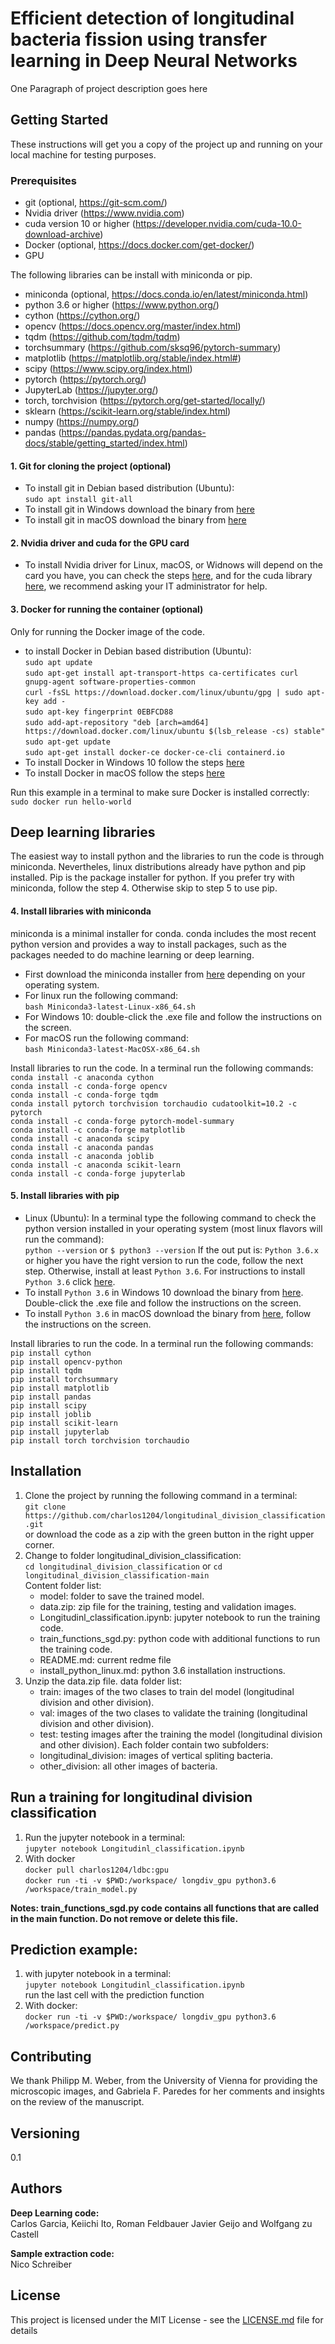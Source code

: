 # Efficient detection of longitudinal bacteria fission using transfer learning in Deep Neural Networks

One Paragraph of project description goes here

## Getting Started
These instructions will get you a copy of the project up and running on your local machine for testing purposes.

### Prerequisites
* git (optional, https://git-scm.com/)
* Nvidia driver (https://www.nvidia.com)
* cuda version 10 or higher (https://developer.nvidia.com/cuda-10.0-download-archive)
* Docker (optional, https://docs.docker.com/get-docker/)
* GPU

The following libraries can be install with miniconda or pip.
* miniconda (optional, https://docs.conda.io/en/latest/miniconda.html)
* python 3.6 or higher (https://www.python.org/)
* cython (https://cython.org/)
* opencv (https://docs.opencv.org/master/index.html)
* tqdm (https://github.com/tqdm/tqdm)
* torchsummary (https://github.com/sksq96/pytorch-summary)
* matplotlib (https://matplotlib.org/stable/index.html#)
* scipy (https://www.scipy.org/index.html)
* pytorch (https://pytorch.org/)
* JupyterLab (https://jupyter.org/)
* torch, torchvision (https://pytorch.org/get-started/locally/)
* sklearn (https://scikit-learn.org/stable/index.html)
* numpy (https://numpy.org/)
* pandas (https://pandas.pydata.org/pandas-docs/stable/getting_started/index.html)

#### 1. Git for cloning the project (optional)
* To install git in Debian based distribution (Ubuntu):<br>
`sudo apt install git-all` 
* To install git in Windows download the binary from [here](https://git-scm.com/download/win)
* To install git in macOS download the binary from [here](https://git-scm.com/download/mac)

#### 2. Nvidia driver and cuda for the GPU card
* To install Nvidia driver for Linux, macOS, or Widnows will depend on the card you have, you can check the steps [here](https://www.nvidia.com/Download/index.aspx?lang=en-us), and for the cuda library [here](https://developer.nvidia.com/cuda-10.0-download-archive), we recommend asking your IT administrator for help.

#### 3. Docker for running the container (optional)
Only for running the Docker image of the code.
* to install Docker in Debian based distribution (Ubuntu):<br>
`sudo apt update`<br>
`sudo apt-get install apt-transport-https ca-certificates curl gnupg-agent software-properties-common`<br>
`curl -fsSL https://download.docker.com/linux/ubuntu/gpg | sudo apt-key add -`<br>
`sudo apt-key fingerprint 0EBFCD88`<br>
`sudo add-apt-repository "deb [arch=amd64] https://download.docker.com/linux/ubuntu $(lsb_release -cs) stable"`<br>
`sudo apt-get update`<br>
`sudo apt-get install docker-ce docker-ce-cli containerd.io`
* To install Docker in Windows 10 follow the steps [here](https://docs.docker.com/docker-for-windows/install/)
* To install Docker in macOS follow the steps [here](https://docs.docker.com/docker-for-mac/install/)

Run this example in a terminal to make sure Docker is installed correctly:<br>
`sudo docker run hello-world`

## Deep learning libraries
The easiest way to install python and the libraries to run the code is through miniconda. Nevertheles, linux distributions already have python and pip installed. Pip is the package installer for python. If you prefer try with miniconda, follow the step 4. Otherwise skip to step 5 to use pip.

#### 4. Install libraries with miniconda
miniconda is a minimal installer for conda. conda includes the most recent python version and provides a way to install packages, such as the packages needed to do machine learning or deep learning.
* First download the miniconda installer from [here](https://docs.conda.io/en/latest/miniconda.html#linux-installers) depending on your operating system.
* For linux run the following command:<br>
`bash Miniconda3-latest-Linux-x86_64.sh`
* For Windows 10: double-click the .exe file and follow the instructions on the screen.
* For macOS run the following command:<br>
`bash Miniconda3-latest-MacOSX-x86_64.sh`

Install libraries to run the code. In a terminal run the following commands:<br>
`conda install -c anaconda cython`<br>
`conda install -c conda-forge opencv`<br>
`conda install -c conda-forge tqdm`<br>
`conda install pytorch torchvision torchaudio cudatoolkit=10.2 -c pytorch`<br>
`conda install -c conda-forge pytorch-model-summary`<br>
`conda install -c conda-forge matplotlib`<br>
`conda install -c anaconda scipy`<br>
`conda install -c anaconda pandas`<br>
`conda install -c anaconda joblib`<br>
`conda install -c anaconda scikit-learn`<br>
`conda install -c conda-forge jupyterlab`<br>

#### 5. Install libraries with pip
* Linux (Ubuntu): In a terminal type the following command to check the python version installed in your operating system (most linux flavors will run the command):<br>
`python --version` or `$ python3 --version`
If the out put is: `Python 3.6.x` or higher you have the right version to run the code, follow the next step. Otherwise, install at least `Python 3.6`. For instructions to install `Python 3.6` click [here](install_python_linux.md).
* To install `Python 3.6` in Windows 10 download the binary from [here](https://www.python.org/ftp/python/3.6.8/python-3.6.8-amd64.exe). Double-click the .exe file and follow the instructions on the screen.
* To install `Python 3.6` in macOS download the binary from [here](https://www.python.org/ftp/python/3.6.8/python-3.6.8-macosx10.9.pkg), follow the instructions on the screen.

Install libraries to run the code. In a terminal run the following commands:<br>
`pip install cython`<br>
`pip install opencv-python`<br>
`pip install tqdm`<br>
`pip install torchsummary`<br>
`pip install matplotlib`<br>
`pip install pandas`<br>
`pip install scipy`<br>
`pip install joblib`<br>
`pip install scikit-learn`<br>
`pip install jupyterlab`<br>
`pip install torch torchvision torchaudio`


## Installation
1. Clone the project by running the following command in a terminal:<br>
`git clone https://github.com/charlos1204/longitudinal_division_classification.git`<br>
or download the code as a zip with the green button in the right upper corner.
2. Change to folder longitudinal_division_classification:<br>
`cd longitudinal_division_classification` or `cd longitudinal_division_classification-main`<br>
Content folder list:
    * model: folder to save the trained model.
    * data.zip: zip file for the training, testing and validation images.
    * Longitudinl_classification.ipynb: jupyter notebook to run the training code.
    * train_functions_sgd.py: python code with additional functions to run the training code.
    * README.md: current redme file
    * install_python_linux.md: python 3.6 installation instructions.
3. Unzip the data.zip file.
data folder list:
    * train: images of the two clases to train del model (longitudinal division and other division).
    * val: images of the two clases to validate the training (longitudinal division and other division).
    * test: testing images after the training the model (longitudinal division and other division).
Each folder contain two subfolders:
    * longitudinal_division: images of vertical spliting bacteria.
    * other_division: all other images of bacteria.

## Run a training for longitudinal division classification
1. Run the jupyter notebook in a terminal:<br>
`jupyter notebook Longitudinl_classification.ipynb`
2. With docker<br>
`docker pull charlos1204/ldbc:gpu`<br>
`docker run -ti -v $PWD:/workspace/ longdiv_gpu python3.6 /workspace/train_model.py`

**Notes: train_functions_sgd.py code contains all functions that are called in the main function. Do not remove or delete this file.**

## Prediction example:
1. with jupyter notebook in a terminal:<br>
`jupyter notebook Longitudinl_classification.ipynb`<br>
run the last cell with the prediction function
2. With docker:<br>
`docker run -ti -v $PWD:/workspace/ longdiv_gpu python3.6 /workspace/predict.py`

## Contributing
We thank Philipp M. Weber, from the University of Vienna for providing the microscopic images, and Gabriela F. Paredes for her comments and insights on the review of the manuscript.

## Versioning
0.1

## Authors
**Deep Learning code:**<br>
Carlos Garcia, Keiichi Ito, Roman Feldbauer Javier Geijo and Wolfgang zu Castell

**Sample extraction code:**<br>
Nico Schreiber

## License

This project is licensed under the MIT License - see the [LICENSE.md](LICENSE.md) file for details


